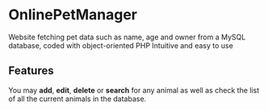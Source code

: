 # OnlinePetManager
Website fetching pet data such as name, age and owner from a MySQL database, coded with object-oriented PHP
Intuitive and easy to use

## Features
You may **add**, **edit**, **delete** or **search** for any animal as well as check the list of all the current animals in the database.
